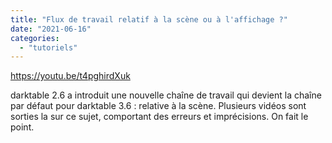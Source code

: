 ```yaml
---
title: "Flux de travail relatif à la scène ou à l'affichage ?"
date: "2021-06-16"
categories: 
  - "tutoriels"
---
```


https://youtu.be/t4pghirdXuk

darktable 2.6 a introduit une nouvelle chaîne de travail qui devient la chaîne par défaut pour darktable 3.6 : relative à la scène. Plusieurs vidéos sont sorties la sur ce sujet, comportant des erreurs et imprécisions. On fait le point.
